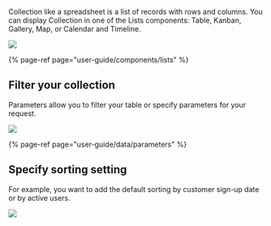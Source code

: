 Сollection like a spreadsheet is a list of records with rows and columns. You can display Collection in one of the Lists components: Table, Kanban, Gallery, Map, or Calendar and Timeline.

![](https://gblobscdn.gitbook.com/assets%2F-LQ08RFAKZvFADEiXKFy%2F-MGPw5b-3vKQOSe_j1e9%2F-MGPwkcVct6EFnywwN1x%2FGIF59.gif?alt=media&token=23e7ef4f-6985-46f4-b304-2a3903361848)

{% page-ref page="user-guide/components/lists" %}

## Filter your collection

Parameters allow you to filter your table or specify parameters for your request.

![](https://gblobscdn.gitbook.com/assets%2F-LQ08RFAKZvFADEiXKFy%2F-MGPw5b-3vKQOSe_j1e9%2F-MGQ1_tToV4Votkgcoat%2FGIF60.gif?alt=media&token=d120e5f7-fb09-4e67-a439-724a73dd510f)

{% page-ref page="user-guide/data/parameters" %}

## Specify sorting setting

For example, you want to add the default sorting by customer sign-up date or by active users.

![](https://gblobscdn.gitbook.com/assets%2F-LQ08RFAKZvFADEiXKFy%2F-MGPw5b-3vKQOSe_j1e9%2F-MGQ5l8a6h3u72OH7xMr%2FGIF61.gif?alt=media&token=9d9acde7-4f44-4844-8302-c8026982ad8b)


